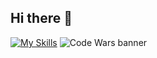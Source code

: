 ## Hi there 👋
[![My Skills](https://skillicons.dev/icons?i=cs,dotnet,azure,docker,js,ts,react,css,windicss,git,jenkins,java,spring,mongodb,selenium)](https://skillicons.dev)
![Code Wars banner](https://www.codewars.com/users/Jonsen/badges/micro)


<!--
**Jonsen22/Jonsen22** is a ✨ _special_ ✨ repository because its `README.md` (this file) appears on your GitHub profile.

Here are some ideas to get you started:

- 🔭 I’m currently working on ...
- 🌱 I’m currently learning ...
- 👯 I’m looking to collaborate on ...
- 🤔 I’m looking for help with ...
- 💬 Ask me about ...
- 📫 How to reach me: ...
- 😄 Pronouns: ...
- ⚡ Fun fact: ...
-->
